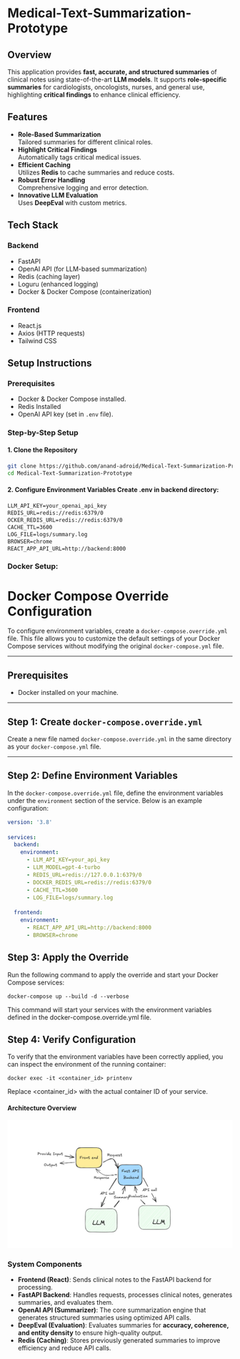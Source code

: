 # Medical-Text-Summarization-Prototype

## Overview

This application provides **fast, accurate, and structured summaries** of clinical notes using state-of-the-art **LLM models**. It supports **role-specific summaries** for cardiologists, oncologists, nurses, and general use, highlighting **critical findings** to enhance clinical efficiency.

## Features

- **Role-Based Summarization**  
  Tailored summaries for different clinical roles.
- **Highlight Critical Findings**  
  Automatically tags critical medical issues.
- **Efficient Caching**  
  Utilizes **Redis** to cache summaries and reduce costs.
- **Robust Error Handling**  
  Comprehensive logging and error detection.
- **Innovative LLM Evaluation**  
  Uses **DeepEval** with custom metrics.

## Tech Stack

### Backend
- FastAPI
- OpenAI API (for LLM-based summarization)
- Redis (caching layer)
- Loguru (enhanced logging)
- Docker & Docker Compose (containerization)

### Frontend
- React.js
- Axios (HTTP requests)
- Tailwind CSS

## Setup Instructions

### Prerequisites

- Docker & Docker Compose installed.
- Redis Installed
- OpenAI API key (set in `.env` file).

### Step-by-Step Setup

#### 1. Clone the Repository
```sh
git clone https://github.com/anand-adroid/Medical-Text-Summarization-Prototype.git
cd Medical-Text-Summarization-Prototype 
```
#### 2. Configure Environment Variables Create .env in backend directory:

```
LLM_API_KEY=your_openai_api_key
REDIS_URL=redis://redis:6379/0
OCKER_REDIS_URL=redis://redis:6379/0
CACHE_TTL=3600
LOG_FILE=logs/summary.log
BROWSER=chrome
REACT_APP_API_URL=http://backend:8000

```

### Docker Setup:

# Docker Compose Override Configuration

To configure environment variables, create a `docker-compose.override.yml` file. This file allows you to customize the default settings of your Docker Compose services without modifying the original `docker-compose.yml` file.

---

## Prerequisites

- Docker installed on your machine.

---

## Step 1: Create `docker-compose.override.yml`

Create a new file named `docker-compose.override.yml` in the same directory as your `docker-compose.yml` file.

---

## Step 2: Define Environment Variables

In the `docker-compose.override.yml` file, define the environment variables under the `environment` section of the service. Below is an example configuration:

```yaml
version: '3.8'

services:
  backend:  
    environment:
      - LLM_API_KEY=your_api_key
      - LLM_MODEL=gpt-4-turbo
      - REDIS_URL=redis://127.0.0.1:6379/0
      - DOCKER_REDIS_URL=redis://redis:6379/0
      - CACHE_TTL=3600
      - LOG_FILE=logs/summary.log

  frontend:
    environment:
      - REACT_APP_API_URL=http://backend:8000 
      - BROWSER=chrome
```

## Step 3: Apply the Override

Run the following command to apply the override and start your Docker Compose services:

```
docker-compose up --build -d --verbose
```

This command will start your services with the environment variables defined in the docker-compose.override.yml file.

## Step 4: Verify Configuration

To verify that the environment variables have been correctly applied, you can inspect the environment of the running container:

```
docker exec -it <container_id> printenv
```
Replace <container_id> with the actual container ID of your service.


#### Architecture Overview

![Architecture Diagram](https://github.com/anand-adroid/Medical-Text-Summarization-Prototype/blob/564842a48fa954acd3dbb57c2be70744ba4ded4a/Architecture.png)

### **System Components**
- **Frontend (React)**: Sends clinical notes to the FastAPI backend for processing.
- **FastAPI Backend**: Handles requests, processes clinical notes, generates summaries, and evaluates them.
- **OpenAI API (Summarizer)**: The core summarization engine that generates structured summaries using optimized API calls.
- **DeepEval (Evaluation)**: Evaluates summaries for **accuracy, coherence, and entity density** to ensure high-quality output.
- **Redis (Caching)**: Stores previously generated summaries to improve efficiency and reduce API calls.




	
